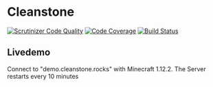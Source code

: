 # Cleanstone
[![Scrutinizer Code Quality](https://scrutinizer-ci.com/g/CleanstoneMC/Cleanstone/badges/quality-score.png?b=master)](https://scrutinizer-ci.com/g/CleanstoneMC/Cleanstone/?branch=master)
[![Code Coverage](https://scrutinizer-ci.com/g/CleanstoneMC/Cleanstone/badges/coverage.png?b=master)](https://scrutinizer-ci.com/g/CleanstoneMC/Cleanstone/?branch=master)
[![Build Status](https://scrutinizer-ci.com/g/CleanstoneMC/Cleanstone/badges/build.png?b=master)](https://scrutinizer-ci.com/g/CleanstoneMC/Cleanstone/build-status/master)


## Livedemo
Connect to "demo.cleanstone.rocks" with Minecraft 1.12.2. The Server restarts every 10 minutes


